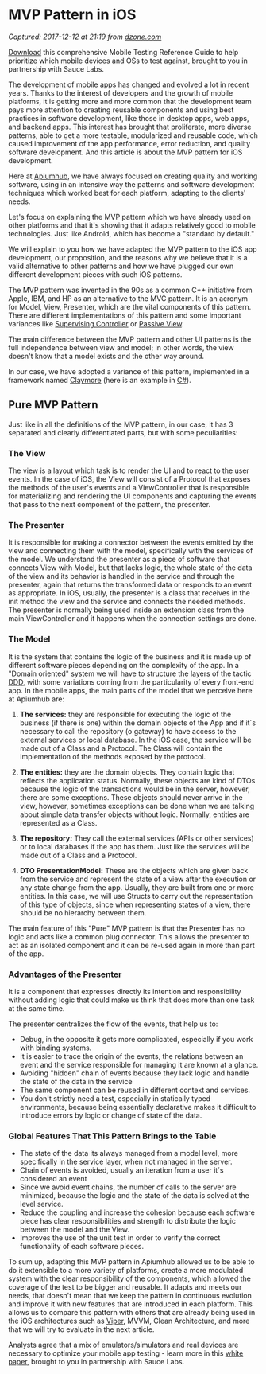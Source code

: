 # MVP Pattern in iOS

_Captured: 2017-12-12 at 21:19 from [dzone.com](https://dzone.com/articles/mvp-pattern-in-ios?edition=342139&utm_source=Daily%20Digest&utm_medium=email&utm_campaign=Daily%20Digest%202017-12-12)_

[Download](https://dzone.com/go?i=242231&u=http%3A%2F%2Finfo.saucelabs.com%2FFY17Q3-AST-Mobile-Testing-Reference-Guide_LP-Dzone.html) this comprehensive Mobile Testing Reference Guide to help prioritize which mobile devices and OSs to test against, brought to you in partnership with Sauce Labs.

The development of mobile apps has changed and evolved a lot in recent years. Thanks to the interest of developers and the growth of mobile platforms, it is getting more and more common that the development team pays more attention to creating reusable components and using best practices in software development, like those in desktop apps, web apps, and backend apps. This interest has brought that proliferate, more diverse patterns, able to get a more testable, modularized and reusable code, which caused improvement of the app performance, error reduction, and quality software development. And this article is about the MVP pattern for iOS development.

Here at [Apiumhub](https://apiumhub.com/), we have always focused on creating quality and working software, using in an intensive way the patterns and software development techniques which worked best for each platform, adapting to the clients' needs.

Let's focus on explaining the MVP pattern which we have already used on other platforms and that it's showing that it adapts relatively good to mobile technologies. Just like Android, which has become a "standard by default."

We will explain to you how we have adapted the MVP pattern to the iOS app development, our proposition, and the reasons why we believe that it is a valid alternative to other patterns and how we have plugged our own different development pieces with such iOS patterns.

The MVP pattern was invented in the 90s as a common C++ initiative from Apple, IBM, and HP as an alternative to the MVC pattern. It is an acronym for Model, View, Presenter, which are the vital components of this pattern. There are different implementations of this pattern and some important variances like [Supervising Controller](https://martinfowler.com/eaaDev/SupervisingPresenter.html) or [Passive View](https://martinfowler.com/eaaDev/PassiveScreen.html).

The main difference between the MVP pattern and other UI patterns is the full independence between view and model; in other words, the view doesn't know that a model exists and the other way around.

In our case, we have adopted a variance of this pattern, implemented in a framework named [Claymore](http://claymore.codeplex.com/wikipage?title=DOC_UNDERSTAND_MVP_PATTERN&referringTitle=Documentation) (here is an example in [C#](http://claymore.codeplex.com/wikipage?title=DOC_SAMPLE_CLOCK&referringTitle=Home)).

## Pure MVP Pattern

Just like in all the definitions of the MVP pattern, in our case, it has 3 separated and clearly differentiated parts, but with some peculiarities:

### **The View**

The view is a layout which task is to render the UI and to react to the user events. In the case of iOS, the View will consist of a Protocol that exposes the methods of the user's events and a ViewController that is responsible for materializing and rendering the UI components and capturing the events that pass to the next component of the pattern, the presenter.

### **The Presenter**

It is responsible for making a connector between the events emitted by the view and connecting them with the model, specifically with the services of the model. We understand the presenter as a piece of software that connects View with Model, but that lacks logic, the whole state of the data of the view and its behavior is handled in the service and through the presenter, again that returns the transformed data or responds to an event as appropriate. In iOS, usually, the presenter is a class that receives in the init method the view and the service and connects the needed methods. The presenter is normally being used inside an extension class from the main ViewController and it happens when the connection settings are done.

### **The Model**

It is the system that contains the logic of the business and it is made up of different software pieces depending on the complexity of the app. In a "Domain oriented" system we will have to structure the layers of the tactic [DDD](https://apiumhub.com/tech-blog-barcelona/introduction-domain-driven-design/), with some variations coming from the particularity of every front-end app. In the mobile apps, the main parts of the model that we perceive here at Apiumhub are:

  1. **The services:** they are responsible for executing the logic of the business (if there is one) within the domain objects of the App and if it´s necessary to call the repository (o gateway) to have access to the external services or local database. In the iOS case, the service will be made out of a Class and a Protocol. The Class will contain the implementation of the methods exposed by the protocol.

  2. **The entities:** they are the domain objects. They contain logic that reflects the application status. Normally, these objects are kind of DTOs because the logic of the transactions would be in the server, however, there are some exceptions. These objects should never arrive in the view, however, sometimes exceptions can be done when we are talking about simple data transfer objects without logic. Normally, entities are represented as a Class.

  3. **The repository:** They call the external services (APIs or other services) or to local databases if the app has them. Just like the services will be made out of a Class and a Protocol.

  4. **DTO PresentationModel:** These are the objects which are given back from the service and represent the state of a view after the execution or any state change from the app. Usually, they are built from one or more entities. In this case, we will use Structs to carry out the representation of this type of objects, since when representing states of a view, there should be no hierarchy between them.

The main feature of this "Pure" MVP pattern is that the Presenter has no logic and acts like a common plug connector. This allows the presenter to act as an isolated component and it can be re-used again in more than part of the app.

### **Advantages of the Presenter**

It is a component that expresses directly its intention and responsibility without adding logic that could make us think that does more than one task at the same time.

The presenter centralizes the flow of the events, that help us to:

  * Debug, in the opposite it gets more complicated, especially if you work with binding systems.
  * It is easier to trace the origin of the events, the relations between an event and the service responsible for managing it are known at a glance.
  * Avoiding "hidden" chain of events because they lack logic and handle the state of the data in the service
  * The same component can be reused in different context and services.
  * You don't strictly need a test, especially in statically typed environments, because being essentially declarative makes it difficult to introduce errors by logic or change of state of the data.

### Global Features That This Pattern Brings to the Table

  * The state of the data its always managed from a model level, more specifically in the service layer, when not managed in the server.
  * Chain of events is avoided, usually an iteration from a user it´s considered an event
  * Since we avoid event chains, the number of calls to the server are minimized, because the logic and the state of the data is solved at the level service. 
  * Reduce the coupling and increase the cohesion because each software piece has clear responsibilities and strength to distribute the logic between the model and the View.
  * Improves the use of the unit test in order to verify the correct functionality of each software pieces.

To sum up, adapting this MVP pattern in Apiumhub allowed us to be able to do it extensible to a more variety of platforms, create a more modulated system with the clear responsibility of the components, which allowed the coverage of the test to be bigger and reusable. It adapts and meets our needs, that doesn't mean that we keep the pattern in continuous evolution and improve it with new features that are introduced in each platform. This allows us to compare this pattern with others that are already being used in the iOS architectures such as [Viper](https://apiumhub.com/tech-blog-barcelona/viper-architecture/), MVVM, Clean Architecture, and more that we will try to evaluate in the next article.

Analysts agree that a mix of emulators/simulators and real devices are necessary to optimize your mobile app testing - learn more in this [white paper](https://dzone.com/go?i=242232&u=http%3A%2F%2Finfo.saucelabs.com%2FFY17-ADV-EmuSimRealDevices-WP-LP-DZone.html), brought to you in partnership with Sauce Labs.
